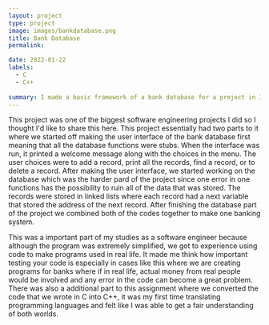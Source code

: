 ```yaml
---
layout: project
type: project
image: images/bankdatabase.png
title: Bank Database
permalink:

date: 2022-01-22
labels:
  - C
  - C++
 
summary: I made a basic framework of a bank database for a project in ICS 212.
---
```


This project was one of the biggest software engineering projects I did so I thought I'd like to share this here. This project essentially had two parts to it where we started off making the user interface of the bank database first meaning that all the database functions were stubs. When the interface was run, it printed a welcome message along with the choices in the menu. The user choices were to add a record, print all the records, find a record, or to delete a record. After making the user interface, we started working on the database which was the harder pard of the project since one error in one functions has the possibility to ruin all of the data that was stored. The records were stored in linked lists where each record had a next variable that stored the address of the next record. After finishing the database part of the project we combined both of the codes together to make one banking system. 

This was a important part of my studies as a software engineer because although the program was extremely simplified, we got to experience using code to make programs used in real life. It made me think how important testing your code is especially in cases like this where we are creating programs for banks where if in real life, actual money from real people would be involved and any error in the code can become a great problem. There was also a additional part to this assignment where we converted the code that we wrote in C into C++, it was my first time translating programming languages and felt like I was able to get a fair understanding of both worlds.
